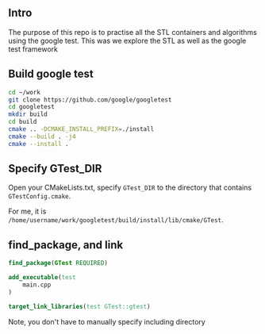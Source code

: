 ## Intro
The purpose of this repo is to practise all the STL containers and algorithms
using the google test.
This was we explore the STL as well as the google test framework

## Build google test

```bash
cd ~/work
git clone https://github.com/google/googletest
cd googletest
mkdir build
cd build
cmake .. -DCMAKE_INSTALL_PREFIX=./install
cmake --build . -j4
cmake --install .
```

## Specify GTest_DIR    

Open your CMakeLists.txt, specify `GTest_DIR` to the directory that contains `GTestConfig.cmake`.

For me, it is `/home/username/work/googletest/build/install/lib/cmake/GTest`.


## find_package, and link
```cmake
find_package(GTest REQUIRED)

add_executable(test
    main.cpp
)

target_link_libraries(test GTest::gtest)
```
Note, you don't have to manually specify including directory
